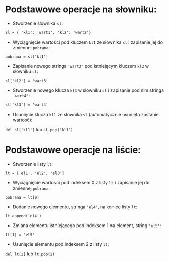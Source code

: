 # Podstawowe operacje na słowniku:

- Stworzenie słownika `sl`:

`sl = { 'kl1': 'wart1', 'kl2': 'wart2'}`

- Wyciągnięcie wartości pod kluczem `kl1` ze słownika `sl` i zapisanie jej do zmiennej `pobrana`:

`pobrana = sl['kl1']`

- Zapisanie nowego stringa `'wart3'` pod istniejącym kluczem `kl2` w słowniku `sl`:

`sl['kl2'] = 'wart3'`

- Stworzenie nowego klucza `kl3` w słowniku `sl` i zapisanie pod nim stringa `'wart4'`:

`sl['kl3'] = 'wart4'`

- Usunięcie klucza `kl1` ze słownika `sl` (automatycznie usunięta zostanie wartość):

`del sl['kl1']` lub `sl.pop('kl1')`

# Podstawowe operacje na liście:

- Stworzenie listy `lt`:

`lt = ['el1', 'el2', 'el3']`

- Wyciągnięcie wartości pod indeksem 0 z listy `lt` i zapisanie jej do zmiennej `pobrana`:

`pobrana = lt[0]`

- Dodanie nowego elementu, stringa `'el4'`, na koniec listy `lt`:

`lt.append('el4')`

- Zmiana elementu istniejącego pod indeksem 1 na element, string `'el5'`:

`lt[1] = 'el5'`

- Usunięcie elementu pod indeksem 2 z listy `lt`:

`del lt[2]` lub `lt.pop(2)`
